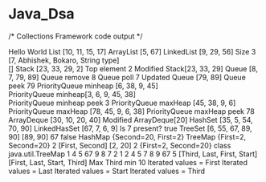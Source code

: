 # Java_Dsa

/* Collections Framework code output */

Hello World
List [10, 11, 15, 17]
ArrayList [5, 67]
LinkedList [9, 29, 56] Size 3
[7, Abhishek, Bokaro, String type]      
[]
Stack [23, 33, 29, 2]
Top element 2
Modified Stack[23, 33, 29]
Queue [8, 7, 79, 89]
Queue remove 8
Queue poll 7
Updated Queue [79, 89]
Queue peek 79
PriorityQueue minheap [6, 38, 9, 45]    
PriorityQueue minheap[3, 6, 9, 45, 38]  
PriorityQueue minheap peek 3
PriorityQueue maxHeap [45, 38, 9, 6]    
PriorityQueue maxHeap [78, 45, 9, 6, 38]
PriorityQueue maxHeap peek 78
ArrayDeque [30, 10, 20, 40]
Modified ArrayDeque[20]
HashSet [35, 5, 54, 70, 90]
LinkedHasSet [67, 7, 6, 9]
Is 7 present? true
TreeSet [6, 55, 67, 89, 90]
[89, 90]
67
false
HashMap {Second=20, First=2}
TreeMap {First=2, Second=20}
2
[First, Second]
[2, 20]
2
{First=2, Second=20}
class java.util.TreeMap
1 4 5 67 9 8 7 2
1 2 4 5 7 8 9 67
5
[Third, Last, First, Start]
[First, Last, Start, Third]
Max Third
min 10
Iterated values = First
Iterated values = Last
Iterated values = Start
Iterated values = Third
